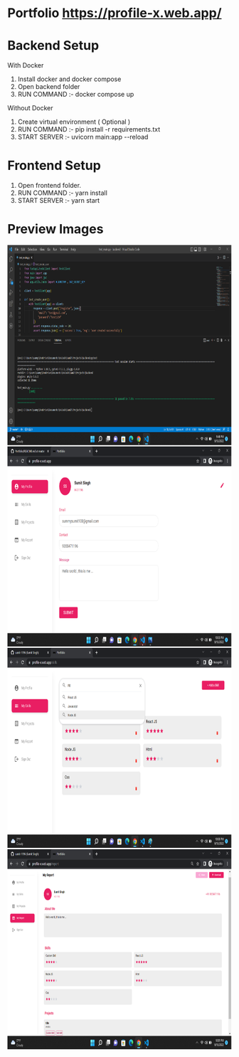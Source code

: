 # Portfolio  https://profile-x.web.app/ 


# Backend Setup

With Docker
1. Install docker and docker compose
2. Open backend folder
3. RUN COMMAND :- docker compose up

Without Docker
1. Create virtual environment ( Optional )
2. RUN COMMAND :- pip install -r requirements.txt
3. START SERVER :- uvicorn main:app --reload


# Frontend Setup

1. Open frontend folder.
2. RUN COMMAND :- yarn install
3. START SERVER :- yarn start

# Preview Images

<img src="test-preview.png" width="800" height="450">


<img src="preview.png" width="800" height="450">


<img src="preview2.png" width="800" height="450">


<img src="preview3.png" width="800" height="450">
